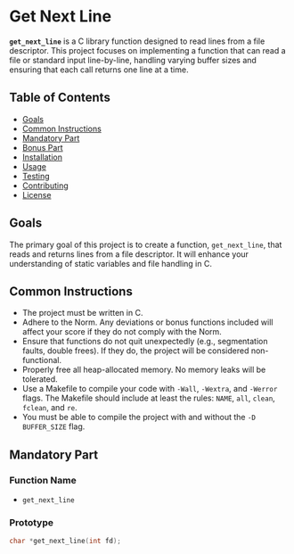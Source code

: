 # Get Next Line

**`get_next_line`** is a C library function designed to read lines from a file descriptor. This project focuses on implementing a function that can read a file or standard input line-by-line, handling varying buffer sizes and ensuring that each call returns one line at a time.

## Table of Contents

- [Goals](#goals)
- [Common Instructions](#common-instructions)
- [Mandatory Part](#mandatory-part)
- [Bonus Part](#bonus-part)
- [Installation](#installation)
- [Usage](#usage)
- [Testing](#testing)
- [Contributing](#contributing)
- [License](#license)

## Goals

The primary goal of this project is to create a function, `get_next_line`, that reads and returns lines from a file descriptor. It will enhance your understanding of static variables and file handling in C.

## Common Instructions

- The project must be written in C.
- Adhere to the Norm. Any deviations or bonus functions included will affect your score if they do not comply with the Norm.
- Ensure that functions do not quit unexpectedly (e.g., segmentation faults, double frees). If they do, the project will be considered non-functional.
- Properly free all heap-allocated memory. No memory leaks will be tolerated.
- Use a Makefile to compile your code with `-Wall`, `-Wextra`, and `-Werror` flags. The Makefile should include at least the rules: `NAME`, `all`, `clean`, `fclean`, and `re`.
- You must be able to compile the project with and without the `-D BUFFER_SIZE` flag.

## Mandatory Part

### Function Name

- `get_next_line`

### Prototype

```c
char *get_next_line(int fd);

